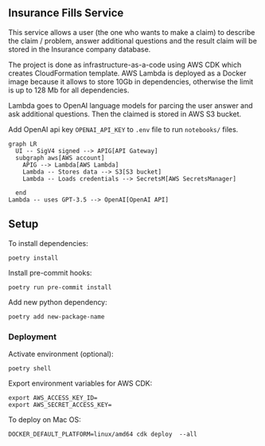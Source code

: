 ## Insurance Fills Service

This service allows a user (the one who wants to make a claim) to describe the claim / problem, answer additional questions and the result claim will be stored in the Insurance company database.

The project is done as infrastructure-as-a-code using AWS CDK which creates CloudFormation template. AWS Lambda is deployed as a Docker image because it allows to store 10Gb in dependencies, otherwise the limit is up to 128 Mb for all dependencies.

Lambda goes to OpenAI language models for parcing the user answer and ask additional questions. Then the claimed is stored in AWS S3 bucket.

Add OpenAI api key `OPENAI_API_KEY` to `.env` file to run `notebooks/` files.

```mermaid
graph LR
  UI -- SigV4 signed --> APIG[API Gateway]
  subgraph aws[AWS account]
    APIG --> Lambda[AWS Lambda]
    Lambda -- Stores data --> S3[S3 bucket]
    Lambda -- Loads credentials --> SecretsM[AWS SecretsManager]

  end
Lambda -- uses GPT-3.5 --> OpenAI[OpenAI API]
```


## Setup

To install dependencies:

```
poetry install
```

Install pre-commit hooks:
```
poetry run pre-commit install
```


Add new python dependency:
```
poetry add new-package-name
```


### Deployment


Activate environment (optional):
```
poetry shell
```

Export environment variables for AWS CDK:

```
export AWS_ACCESS_KEY_ID=
export AWS_SECRET_ACCESS_KEY=
```

To deploy on Mac OS:

```
DOCKER_DEFAULT_PLATFORM=linux/amd64 cdk deploy  --all
```
